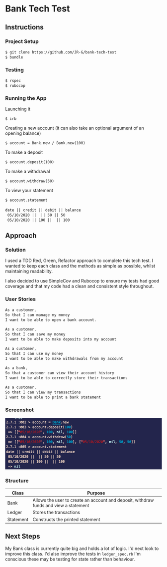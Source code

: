 Bank Tech Test
===

Instructions
---
### Project Setup
```
$ git clone https://github.com/JR-G/bank-tech-test
$ bundle
```

### Testing
```
$ rspec
$ rubocop
```

### Running the App
Launching it
```
$ irb
```
Creating a new account (it can also take an optional argument of an opening balance)
```
$ account = Bank.new / Bank.new(100)
```
To make a deposit
```
$ account.deposit(100)
```
To make a withdrawal
```
$ account.withdraw(50)
```
To view your statement
```
$ account.statement

date || credit || debit || balance
 05/10/2020 ||  || 50 || 50
 05/10/2020 || 100 ||  || 100
```
Approach
---
### Solution
I used a TDD Red, Green, Refactor approach to complete this tech test. I wanted to keep each class and the methods as simple as possible, whilst maintaining readability.

I also decided to use SimpleCov and Rubocop to ensure my tests had good coverage and that my code had a clean and consistent style throughout.

### User Stories
```
As a customer,
So that I can manage my money
I want to be able to open a bank account.
```
```
As a customer,
So that I can save my money
I want to be able to make deposits into my account
```
```
As a customer,
So that I can use my money
I want to be able to make withdrawals from my account

```
```
As a bank,
So that a customer can view their account history
I want to be able to correctly store their transactions
```
```
As a customer,
So that I can view my transactions
I want to be able to print a bank statement
```

### Screenshot
![Bank Tech Test Screenshot](https://github.com/JR-G/bank-tech-test/blob/master/images/BTT_screenshot.png)

### Structure
| Class | Purpose |
| ----- | ------- |
| Bank  |  Allows the user to create an account and deposit, withdraw funds and view a statement    |
| Ledger | Stores the transactions |
| Statement | Constructs the printed statement  |


Next Steps
---
My Bank class is currently quite big and holds a lot of logic. I'd next look to improve this class. I'd also improve the tests in ```ledger_spec.rb``` I'm conscious these may be testing for state rather than behaviour.
